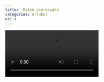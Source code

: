 ```yaml
---
title:  Dzień pierwszaka
categories: Artukul
nr: 4
---
```

<div class="embed-responsive embed-responsive-16by9">
  <video controls>
   <source src="/assets/Gazetka4/Vid1.ogg"  type="video/ogg"/>
   Video is not supported by your browser
</video>
</div>